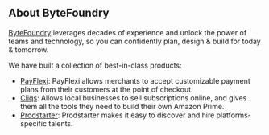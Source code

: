 ## About ByteFoundry

[ByteFoundry](https://bytefoundry.tech) leverages decades of experience and unlock the power of teams and technology, so you can confidently plan, design & build for today & tomorrow. 

We have built a collection of best-in-class products:

- [PayFlexi](https://payflexi.co): PayFlexi allows merchants to accept customizable payment plans from their customers at the point of checkout.
- [Cliqs](https://play.google.com/store/apps/details?id=co.payflexi.mobile.customer): Allows local businesses to sell subscriptions online, and gives them all the tools they need to build their own Amazon Prime.
- [Prodstarter](https://prodstarter.com/): Prodstarter makes it easy to discover and hire platforms-specific talents.